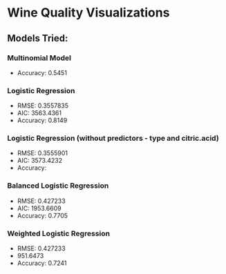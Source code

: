 # Wine Quality Visualizations

## Models Tried:

### Multinomial Model
- Accuracy: 0.5451

### Logistic Regression
- RMSE: 0.3557835
- AIC: 3563.4361
- Accuracy: 0.8149

### Logistic Regression (without predictors - type and citric.acid)
- RMSE: 0.3555901
- AIC: 3573.4232
- Accuracy: 

### Balanced Logistic Regression
- RMSE: 0.427233 
- AIC: 1953.6609
- Accuracy: 0.7705

### Weighted Logistic Regression
- RMSE: 0.427233
- 951.6473
- Accuracy: 0.7241

